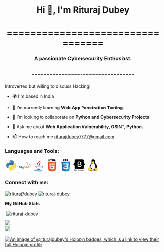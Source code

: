 <h1 align="center">Hi 👋, I'm Rituraj Dubey</h1>
<h1 align="center">=================================</h1>

<h3 align="center">A passionate Cybersecurity Enthusiast.</h3>
<h2 align="center">----------------------------------</h2>

Introverted but willing to discuss Hacking!

- 🌍 I'm based in India

- 🌱 I’m currently learning **Web App Penetration Testing.**

- 👯 I’m looking to collaborate on **Python and Cybersecurity Projects**

- 💬 Ask me about **Web Application Vulnerability, OSINT, Python.**

- 📫 How to reach me [riturajdubey7777@gmail.com](mailto:riturajdubey777@gmail.com)

<h3 align="left">Languages and Tools:</h3>
<p align="left"> <a href="https://www.python.org" target="_blank" rel="noreferrer"> <img src="https://raw.githubusercontent.com/devicons/devicon/master/icons/python/python-original.svg" alt="python" width="40" height="40"/> </a> <a href="https://www.mysql.com/" target="_blank" rel="noreferrer"> <img src="https://raw.githubusercontent.com/devicons/devicon/master/icons/mysql/mysql-original-wordmark.svg" alt="mysql" width="40" height="40"/> </a> <a href="https://www.java.com" target="_blank" rel="noreferrer"> <img src="https://raw.githubusercontent.com/devicons/devicon/master/icons/java/java-original.svg" alt="java" width="40" height="40"/> </a>  <a href="https://www.w3.org/html/" target="_blank" rel="noreferrer"> <img src="https://raw.githubusercontent.com/devicons/devicon/master/icons/html5/html5-original-wordmark.svg" alt="html5" width="40" height="40"/> </a> <a href="https://www.w3schools.com/css/" target="_blank" rel="noreferrer"> <img src="https://raw.githubusercontent.com/devicons/devicon/master/icons/css3/css3-original-wordmark.svg" alt="css3" width="40" height="40"/> </a> <a href="https://getbootstrap.com" target="_blank" rel="noreferrer"> <img src="https://raw.githubusercontent.com/devicons/devicon/master/icons/bootstrap/bootstrap-plain-wordmark.svg" alt="bootstrap" width="40" height="40"/> </a> <a href="https://www.linux.org/" target="_blank" rel="noreferrer"> <img src="https://raw.githubusercontent.com/devicons/devicon/master/icons/linux/linux-original.svg" alt="linux" width="40" height="40"/> </a> </p>

<h3 align="left">Connect with me:</h3>
<p align="left">
<a href="https://twitter.com/rituraj7dubey" target="blank"><img align="center" src="https://raw.githubusercontent.com/rahuldkjain/github-profile-readme-generator/master/src/images/icons/Social/twitter.svg" alt="rituraj7dubey" height="30" width="40" /></a>
<a href="https://linkedin.com/in/rituraj-dubey" target="blank"><img align="center" src="https://raw.githubusercontent.com/rahuldkjain/github-profile-readme-generator/master/src/images/icons/Social/linked-in-alt.svg" alt="rituraj-dubey" height="30" width="40" /></a>
</p>

<b>My GitHub Stats</b>

<p>&nbsp;<img align="center" src="https://github-readme-stats.vercel.app/api?username=rituraj-dubey&show_icons=true&locale=en" alt="rituraj-dubey" /></p>

![](https://github-readme-streak-stats.herokuapp.com/?user=rituraj-dubey)<br/>
![](https://github-readme-stats.vercel.app/api/top-langs/?username=rituraj-dubey&theme=dark&hide_border=false&include_all_commits=true&count_private=true&layout=compact)

[![An image of @riturajdubey's Holopin badges, which is a link to view their full Holopin profile](https://holopin.me/riturajdubey)](https://holopin.io/@riturajdubey)


